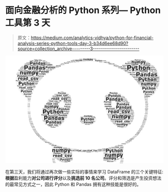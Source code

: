 # 面向金融分析的 Python 系列— Python 工具第 3 天

> 原文：<https://medium.com/analytics-vidhya/python-for-financial-analysis-series-python-tools-day-3-b34d6ee68d90?source=collection_archive---------3----------------------->

![](img/2de1f9b6a80b303769a10722b2aca42e.png)

在第三天，我们将通过再次做一些实际的事情来学习 DataFrame 的三个关键特征:**根据**盈利能力**对公司进行评分**以及**挑选前 10 名公司**。评分和筛选是产生投资想法的最常见方式之一，因此 Python 和 Pandas 拥有这种技能是很好的。